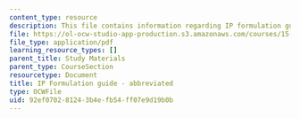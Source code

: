 ```yaml
---
content_type: resource
description: This file contains information regarding IP formulation guide - abbreviated.
file: https://ol-ocw-studio-app-production.s3.amazonaws.com/courses/15-053-optimization-methods-in-management-science-spring-2013/92ef070281243b4efb54ff07e9d19b0b_MIT15_053S13_iprefabbrev.pdf
file_type: application/pdf
learning_resource_types: []
parent_title: Study Materials
parent_type: CourseSection
resourcetype: Document
title: IP Formulation guide - abbreviated
type: OCWFile
uid: 92ef0702-8124-3b4e-fb54-ff07e9d19b0b
---
```


